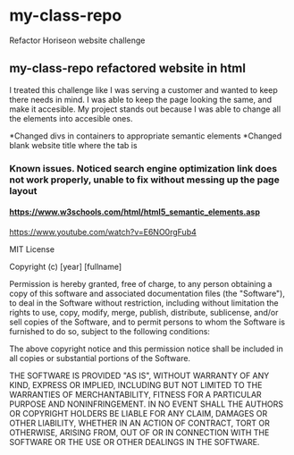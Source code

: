 # my-class-repo
Refactor Horiseon website challenge

## my-class-repo refactored website in html

I treated this challenge like I was serving a customer and wanted to keep there needs in mind. I was able to keep the page looking the same, and make it accesible. My project stands out because I was able to change all the elements into accesible ones.

*Changed divs in containers to appropriate semantic elements 
*Changed blank website title where the tab is

### Known issues. Noticed search engine optimization link does not work properly, unable to fix without messing up the page layout

#### https://www.w3schools.com/html/html5_semantic_elements.asp
https://www.youtube.com/watch?v=E6NO0rgFub4

MIT License

Copyright (c) [year] [fullname]

Permission is hereby granted, free of charge, to any person obtaining a copy
of this software and associated documentation files (the "Software"), to deal
in the Software without restriction, including without limitation the rights
to use, copy, modify, merge, publish, distribute, sublicense, and/or sell
copies of the Software, and to permit persons to whom the Software is
furnished to do so, subject to the following conditions:

The above copyright notice and this permission notice shall be included in all
copies or substantial portions of the Software.

THE SOFTWARE IS PROVIDED "AS IS", WITHOUT WARRANTY OF ANY KIND, EXPRESS OR
IMPLIED, INCLUDING BUT NOT LIMITED TO THE WARRANTIES OF MERCHANTABILITY,
FITNESS FOR A PARTICULAR PURPOSE AND NONINFRINGEMENT. IN NO EVENT SHALL THE
AUTHORS OR COPYRIGHT HOLDERS BE LIABLE FOR ANY CLAIM, DAMAGES OR OTHER
LIABILITY, WHETHER IN AN ACTION OF CONTRACT, TORT OR OTHERWISE, ARISING FROM,
OUT OF OR IN CONNECTION WITH THE SOFTWARE OR THE USE OR OTHER DEALINGS IN THE
SOFTWARE.

